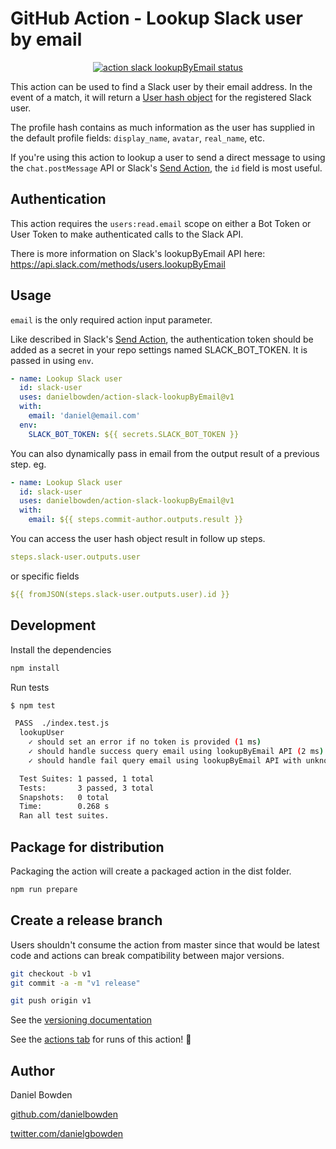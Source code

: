 # GitHub Action - Lookup Slack user by email

<p align="center">
  <a href="https://github.com/danielbowden/action-slack-lookupByEmail/actions"><img alt="action slack lookupByEmail status" src="https://github.com/danielbowden/action-slack-lookupByEmail/workflows/units-test/badge.svg"></a>
</p>

This action can be used to find a Slack user by their email address. In the event of a match, it will return a [User hash object](https://api.slack.com/types/user) for the registered Slack user.

The profile hash contains as much information as the user has supplied in the default profile fields: `display_name`, `avatar`, `real_name`, etc. 

If you're using this action to lookup a user to send a direct message to using the `chat.postMessage` API or Slack's [Send Action](https://github.com/slackapi/slack-github-action), the `id` field is most useful.

## Authentication

This action requires the `users:read.email` scope on either a Bot Token or User Token to make authenticated calls to the Slack API.

There is more information on Slack's lookupByEmail API here: https://api.slack.com/methods/users.lookupByEmail 

## Usage

`email` is the only required action input parameter.

Like described in Slack's [Send Action](https://github.com/slackapi/slack-github-action#setup-1), the authentication token should be added as a secret in your repo settings named SLACK_BOT_TOKEN. It is passed in using `env`.

```yaml
- name: Lookup Slack user
  id: slack-user
  uses: danielbowden/action-slack-lookupByEmail@v1
  with:
    email: 'daniel@email.com'
  env:
    SLACK_BOT_TOKEN: ${{ secrets.SLACK_BOT_TOKEN }}
```

You can also dynamically pass in email from the output result of a previous step. eg.
```yaml
- name: Lookup Slack user
  id: slack-user
  uses: danielbowden/action-slack-lookupByEmail@v1
  with:
    email: ${{ steps.commit-author.outputs.result }}
```

You can access the user hash object result in follow up steps.
```yaml
steps.slack-user.outputs.user
```
or specific fields
```yaml
${{ fromJSON(steps.slack-user.outputs.user).id }}
```



## Development

Install the dependencies

```bash
npm install
```

Run tests

```bash
$ npm test

 PASS  ./index.test.js
  lookupUser
    ✓ should set an error if no token is provided (1 ms)
    ✓ should handle success query email using lookupByEmail API (2 ms)
    ✓ should handle fail query email using lookupByEmail API with unknown email (3 ms)

  Test Suites: 1 passed, 1 total
  Tests:       3 passed, 3 total
  Snapshots:   0 total
  Time:        0.268 s
  Ran all test suites.
```

## Package for distribution

Packaging the action will create a packaged action in the dist folder.

```bash
npm run prepare
```

## Create a release branch

Users shouldn't consume the action from master since that would be latest code and actions can break compatibility between major versions.

```bash
git checkout -b v1
git commit -a -m "v1 release"
```

```bash
git push origin v1
```


See the [versioning documentation](https://github.com/actions/toolkit/blob/master/docs/action-versioning.md)

See the [actions tab](https://github.com/actions/javascript-action/actions) for runs of this action! :rocket:

## Author

Daniel Bowden

[github.com/danielbowden](https://github.com/danielbowden)

[twitter.com/danielgbowden](https://twitter.com/danielgbowden)